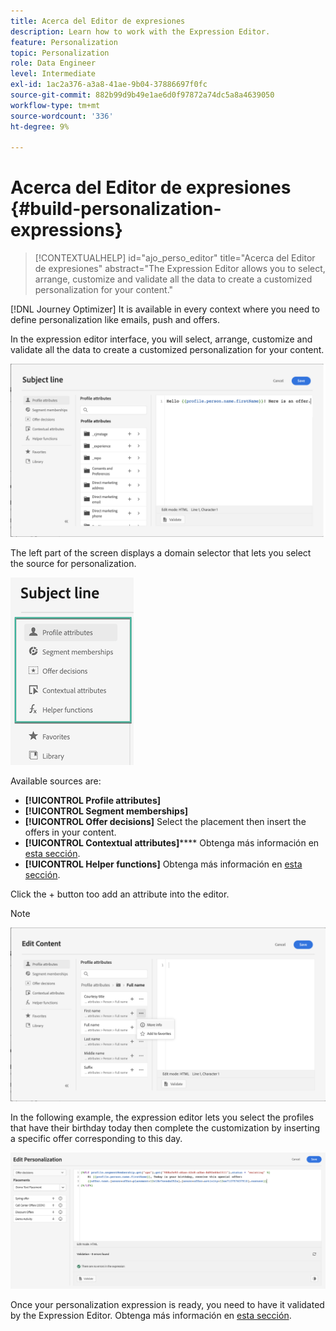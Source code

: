 ```yaml
---
title: Acerca del Editor de expresiones
description: Learn how to work with the Expression Editor.
feature: Personalization
topic: Personalization
role: Data Engineer
level: Intermediate
exl-id: 1ac2a376-a3a8-41ae-9b04-37886697f0fc
source-git-commit: 882b99d9b49e1ae6d0f97872a74dc5a8a4639050
workflow-type: tm+mt
source-wordcount: '336'
ht-degree: 9%

---
```


# Acerca del Editor de expresiones {#build-personalization-expressions}

>[!CONTEXTUALHELP]
>id="ajo_perso_editor"
>title="Acerca del Editor de expresiones"
>abstract="The Expression Editor allows you to select, arrange, customize and validate all the data to create a customized personalization for your content."

[!DNL Journey Optimizer] It is available in every context where you need to define personalization like emails, push and offers.

In the expression editor interface, you will select, arrange, customize and validate all the data to create a customized personalization for your content.

![](assets/perso_ee1.png)

The left part of the screen displays a domain selector that lets you select the source for personalization.

![](assets/perso_ee3.png)

Available sources are:

* **[!UICONTROL Profile attributes]**[](https://experienceleague.adobe.com/docs/experience-platform/xdm/home.html?lang=es)
* **[!UICONTROL Segment memberships]** [](https://experienceleague.adobe.com/docs/experience-platform/segmentation/home.html)
* **[!UICONTROL Offer decisions]** Select the placement then insert the offers in your content. [](../messages/deliver-personalized-offers.md)
* **[!UICONTROL Contextual attributes]****** Obtenga más información en [esta sección](personalization-use-case.md).
* **[!UICONTROL Helper functions]** Obtenga más información en [esta sección](functions/functions.md).

Click the + button too add an attribute into the editor.

>[!NOTE]
>
>[](personalization-favorites.md)

![](assets/attribute-details.png)

In the following example, the expression editor lets you select the profiles that have their birthday today then complete the customization by inserting a specific offer corresponding to this day.

![](assets/perso_ee2.png)

Once your personalization expression is ready, you need to have it validated by the Expression Editor. Obtenga más información en [esta sección](personalization-validation.md).
